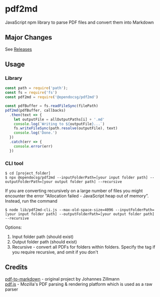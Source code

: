 # pdf2md

JavaScript npm library to parse PDF files and convert them into Markdown

## Major Changes

See [Releases](https://github.com/opendocsg/pdf2md/releases)

## Usage

### Library

```js
const path = require('path');
const fs = require('fs')
const pdf2md = require('@opendocsg/pdf2md')

const pdfBuffer = fs.readFileSync(filePath)
pdf2md(pdfBuffer, callbacks)
  .then(text => {
    let outputFile = allOutputPaths[i] + '.md'
    console.log(`Writing to ${outputFile}...`)
    fs.writeFileSync(path.resolve(outputFile), text)
    console.log('Done.')
  })
  .catch(err => {
    console.error(err)
  })
```

### CLI tool

```
$ cd [project_folder]
$ npx @opendocsg/pdf2md --inputFolderPath=[your input folder path] --outputFolderPath=[your output folder path] --recursive
```

If you are converting recursively on a large number of files you might encounter the error "Allocation failed - JavaScript heap out of memory”. Instead, run the command

```
$ node lib/pdf2md-cli.js --max-old-space-size=4096 --inputFolderPath=[your input folder path] --outputFolderPath=[your output folder path] --recursive
```

Options:
1. Input folder path (should exist)
2. Output folder path (should exist)
3. Recursive - convert all PDFs for folders within folders. Specify the tag if you require recursive, and omit if you don't

## Credits

[pdf-to-markdown](https://github.com/jzillmann/pdf-to-markdown) - original project by Johannes Zillmann  
[pdf.js](https://mozilla.github.io/pdf.js/) - Mozilla's PDF parsing & rendering platform which is used as a raw parser
